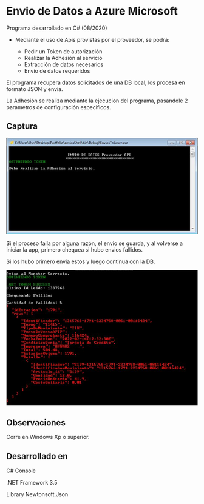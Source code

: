 
# Envio de Datos a Azure Microsoft

Programa desarrollado en C# (08/2020)

* Mediante el uso de Apis provistas por el proveedor, se podrá:

    *   Pedir un Token de autorización
    *   Realizar la Adhesión al servicio
    *   Extracción de datos necesarios 
    *   Envío de datos requeridos

El programa recupera datos solicitados de una DB local, los procesa en formato JSON y envia.

La Adhesión se realiza mediante la ejecucion del programa, pasandole 2 parametros de configuración especificos.


## Captura

![App Screenshot](https://github.com/diegobiasatti/EnviosToAzure/blob/main/vista_.JPG?raw=true)


Si el proceso falla por alguna razón, el envio se guarda, y al volverse a iniciar la app, primero chequea si hubo envios fallidos.

Si los hubo primero envia estos y luego continua con la DB.

![App Screenshot](https://github.com/diegobiasatti/EnviosToAzure/blob/main/vista_1.JPG?raw=true)

## Observaciones

Corre en Windows Xp o superior.


##  Desarrollado en
C# Console

.NET Framework 3.5

Library Newtonsoft.Json
